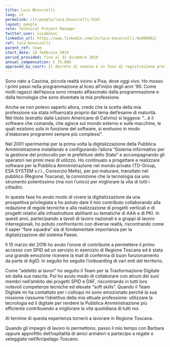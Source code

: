 ```yaml
---
title: Luca Bonuccelli 
lang: it
permalink: /it/people/luca.bonuccelli.html
layout: people
role: Technical Project Manager
twitter_user: lucabonuc
linkedin_url: https://www.linkedin.com/in/luca-bonuccelli-0a900062/
ref: luca-bonuccelli
parent_ref: team
start_date: 18 febbraio 2019
period_provided: fino al 31 dicembre 2019
annual_compensation: € 75.000
approved_by_court: Il decreto di nomina è in fase di registrazione presso la Corte dei Conti
---
```


Sono nato a Cascina, piccola realtà vicino a Pisa, dove oggi vivo. Ho mosso i primi passi nella programmazione al liceo all’inizio degli anni ‘90. Come molti ragazzi dell’epoca sono rimasto affascinato dalla programmazione e dalla tecnologia che sono diventate la mia professione. 

Anche se non potevo saperlo allora, credo che la scelta della mia professione sia stata influenzata proprio dal tema dell’esame di maturità. Nel titolo (estratto dalle Lezioni Americane di Calvino) si leggeva: “...è il software che comanda, che agisce sul mondo esterno e sulle macchine, le quali esistono solo in funzione del software, si evolvono in modo d'elaborare programmi sempre più complessi”. 

Nel 2001 sperimentai per la prima volta la digitalizzazione della Pubblica Amministrazione installando e configurando l’allora “Sistema informativo per la gestione del protocollo per le prefetture dello Stato” e accompagnando gli operatori nei primi mesi di utilizzo. Ho continuato a progettare e realizzare software per la Pubblica Amministrazione nel mondo privato (TD-Group, ESA SYSTEM s.r.l., Consorzio Metis), per poi maturare, transitato nel pubblico (Regione Toscana), la convinzione che la tecnologia sia uno strumento potentissimo (ma non l’unico) per migliorare la vita di tutti i cittadini.

In questa fase ho avuto modo di vivere la digitalizzazione da una prospettiva privilegiata e ho potuto dare il mio contributo collaborando alla redazione di regole tecniche e alla realizzazione di progetti verticali e di progetti relativi alle infrastrutture abilitanti su tematiche di AAA e di PKI. In questi anni, partecipando a tavoli di lavoro nazionali e a gruppi di lavoro interregionali, ho potuto confrontarmi con diverse realtà, riscontrando come il saper “fare squadra” sia di fondamentale importanza per la digitalizzazione del sistema Paese.

Il 15 marzo del 2016 ho avuto l’onore di contribuire a permettere il primo accesso con SPID ad un servizio in esercizio di Regione Toscana ed è stata una grande emozione ricevere la mail di conferma di buon funzionamento da parte di AgID. In seguito ho seguito l’onboarding di vari enti del territorio.

Come “addetto ai lavori” ho seguito il Team per la Trasformazione Digitale sin dalla sua nascita. Poi ho avuto modo di collaborare con alcuni dei suoi membri nell’ambito dei progetti SPID e DAF, riscontrando in tutti loro notevoli competenze tecniche ed elevate “soft skills”. Quando il Team Digitale mi ha contattato per i colloqui mi sono emozionato perché la sua missione riassume l’obiettivo della mia attuale professione: utilizzare la tecnologia ed il digitale per rendere la Pubblica Amministrazione più efficiente contribuendo a migliorare la vita quotidiana di tutti noi.

Al termine di questa esperienza tornerò a lavorare in Regione Toscana.

Quando gli impegni di lavoro lo permettono, passo il mio tempo con Barbara oppure approfitto dell’ospitalità di amici armatori e partecipo a regate o veleggiate nell’Arcipelago Toscano.
